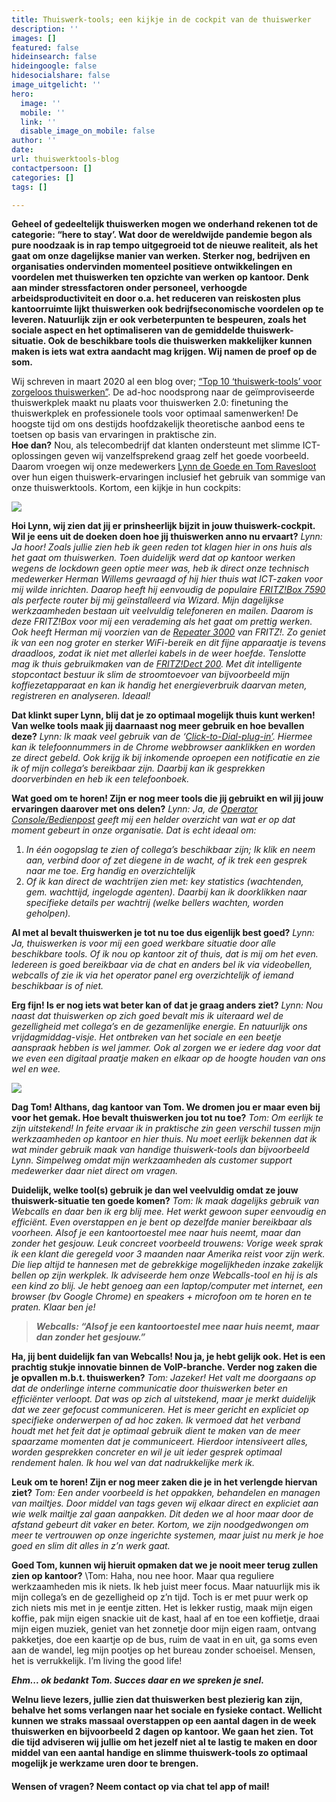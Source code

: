 ```yaml
---
title: Thuiswerk-tools; een kijkje in de cockpit van de thuiswerker
description: ''
images: []
featured: false
hideinsearch: false
hideingoogle: false
hidesocialshare: false
image_uitgelicht: ''
hero:
  image: ''
  mobile: ''
  link: ''
  disable_image_on_mobile: false
author: ''
date: 
url: thuiswerktools-blog
contactpersoon: []
categories: []
tags: []

---
```

**Geheel of gedeeltelijk thuiswerken mogen we onderhand rekenen tot de categorie: “here to stay’. Wat door de wereldwijde pandemie begon als pure noodzaak is in rap tempo uitgegroeid tot de nieuwe realiteit, als het gaat om onze dagelijkse manier van werken. Sterker nog, bedrijven en organisaties ondervinden momenteel positieve ontwikkelingen en voordelen met thuiswerken ten opzichte van werken op kantoor. Denk aan minder stressfactoren onder personeel, verhoogde arbeidsproductiviteit en door o.a. het reduceren van reiskosten plus kantoorruimte lijkt thuiswerken ook bedrijfseconomische voordelen op te leveren. Natuurlijk zijn er ook verbeterpunten te bespeuren, zoals het sociale aspect en het optimaliseren van de gemiddelde thuiswerk-situatie. Ook de beschikbare tools die thuiswerken makkelijker kunnen maken is iets wat extra aandacht mag krijgen. Wij namen de proef op de som.**

Wij schreven in maart 2020 al een blog over; [“Top 10 ‘thuiswerk-tools’ voor zorgeloos thuiswerken”](https://www.callvoip.nl/nieuws/top-10-thuiswerk-tools-voor-zorgeloos-thuiswerken/). De ad-hoc noodsprong naar de geïmproviseerde thuiswerkplek maakt nu plaats voor thuiswerken 2.0: finetuning the thuiswerkplek en professionele tools voor optimaal samenwerken! De hoogste tijd om ons destijds hoofdzakelijk theoretische aanbod eens te toetsen op basis van ervaringen in praktische zin.   
**Hoe dan?** Nou, als telecombedrijf dat klanten ondersteunt met slimme ICT-oplossingen geven wij vanzelfsprekend graag zelf het goede voorbeeld. Daarom vroegen wij onze medewerkers [Lynn de Goede en Tom Ravesloot](https://www.callvoip.nl/overons/team/) over hun eigen thuiswerk-ervaringen inclusief het gebruik van sommige van onze thuiswerktools. Kortom, een kijkje in hun cockpits:

![](https://res.cloudinary.com/callvoip/image/upload/v1612453829/Screenshot_34_mgbtoz.png)

<b>Hoi Lynn, wij zien dat jij er prinsheerlijk bijzit in jouw thuiswerk-cockpit. Wil je eens uit de doeken doen hoe jij thuiswerken anno nu ervaart?</b>
_Lynn: Ja hoor! Zoals jullie zien heb ik geen reden tot klagen hier in ons huis als het gaat om thuiswerken. Toen duidelijk werd dat op kantoor werken wegens de lockdown geen optie meer was, heb ik direct onze technisch medewerker Herman Willems gevraagd of hij hier thuis wat ICT-zaken voor mij wilde inrichten. Daarop heeft hij eenvoudig de populaire_ [_FRITZ!Box 7590_](https://fritzshop.nl/fritzbox/592-fritzbox-7590.html) _als perfecte router bij mij geïnstalleerd via Wizard. Mijn dagelijkse werkzaamheden bestaan uit veelvuldig telefoneren en mailen. Daarom is deze FRITZ!Box voor mij een verademing als het gaat om prettig werken. Ook heeft Herman mij voorzien van de_ [_Repeater 3000_](https://fritzshop.nl/repeater/853-fritzrepeater-3000.html) _van FRITZ!. Zo geniet ik van een nog groter en sterker WiFi-bereik en dit fijne apparaatje is tevens draadloos, zodat ik niet met allerlei kabels in de weer hoefde. Tenslotte mag ik thuis gebruikmaken van de_ [_FRITZ!Dect 200_](https://fritzshop.nl/smart-home/15-fritzdect-200-intelligent-stopcontact.html?)_. Met dit intelligente stopcontact bestuur ik slim de stroomtoevoer van bijvoorbeeld mijn koffiezetapparaat en kan ik handig het energieverbruik daarvan meten, registreren en analyseren. Ideaal!_

<b>Dat klinkt super Lynn, blij dat je zo optimaal mogelijk thuis kunt werken! Van welke tools maak jij daarnaast nog meer gebruik en hoe bevallen deze?</b>
_Lynn: Ik maak veel gebruik van de ‘_[_Click-to-Dial-plug-in’_](https://www.callvoip.nl/telefonie/clicktodial/)_. Hiermee kan ik telefoonnummers in de Chrome webbrowser aanklikken en worden ze direct gebeld. Ook krijg ik bij inkomende oproepen een notificatie en zie ik of mijn collega’s bereikbaar zijn. Daarbij kan ik gesprekken doorverbinden en heb ik een telefoonboek._

<b>Wat goed om te horen! Zijn er nog meer tools die jij gebruikt en wil jij jouw ervaringen daarover met ons delen?</b>
_Lynn: Ja, de_ [_Operator Console/Bedienpost_](https://www.callvoip.nl/telefonie/operator-console/) _geeft mij een helder overzicht van wat er op dat moment gebeurt in onze organisatie. Dat is echt ideaal om:_

1. _In één oogopslag te zien of collega’s beschikbaar zijn; Ik klik en neem aan, verbind door of zet diegene in de wacht, of ik trek een gesprek naar me toe. Erg handig en overzichtelijk_
2. _Of ik kan direct de wachtrijen zien met: key statistics (wachtenden, gem. wachttijd, ingelogde agenten). Daarbij kan ik doorklikken naar specifieke details per wachtrij (welke bellers wachten, worden geholpen)._

<b>Al met al bevalt thuiswerken je tot nu toe dus eigenlijk best goed?</b>
_Lynn: Ja, thuiswerken is voor mij een goed werkbare situatie door alle beschikbare tools. Of ik nou op kantoor zit of thuis, dat is mij om het even. Iedereen is goed bereikbaar via de chat en anders bel ik via videobellen, webcalls of zie ik via het operator panel erg overzichtelijk of iemand beschikbaar is of niet._

<b>Erg fijn! Is er nog iets wat beter kan of dat je graag anders ziet?</b>
_Lynn: Nou naast dat thuiswerken op zich goed bevalt mis ik uiteraard wel de gezelligheid met collega’s en de gezamenlijke energie. En natuurlijk ons vrijdagmiddag-visje. Het ontbreken van het sociale en een beetje aanspraak hebben is wel jammer. Ook al zorgen we er iedere dag voor dat we even een digitaal praatje maken en elkaar op de hoogte houden van ons wel en wee._

![](https://res.cloudinary.com/callvoip/image/upload/v1612453844/Screenshot_35_texsn8.png)

<b>Dag Tom! Althans, dag kantoor van Tom. We dromen jou er maar even bij voor het gemak. Hoe bevalt thuiswerken jou tot nu toe?</b>
_Tom: Om eerlijk te zijn uitstekend! In feite ervaar ik in praktische zin geen verschil tussen mijn werkzaamheden op kantoor en hier thuis. Nu moet eerlijk bekennen dat ik wat minder gebruik maak van handige thuiswerk-tools dan bijvoorbeeld Lynn. Simpelweg omdat mijn werkzaamheden als customer support medewerker daar niet direct om vragen._

<b>Duidelijk, welke tool(s) gebruik je dan wel veelvuldig omdat ze jouw thuiswerk-situatie ten goede komen?</b>
_Tom: Ik maak dagelijks gebruik van Webcalls en daar ben ik erg blij mee. Het werkt gewoon super eenvoudig en efficiënt. Even overstappen en je bent op dezelfde manier bereikbaar als voorheen. Alsof je een kantoortoestel mee naar huis neemt, maar dan zonder het gesjouw. Leuk concreet voorbeeld trouwens: Vorige week sprak ik een klant die geregeld voor 3 maanden naar Amerika reist voor zijn werk. Die liep altijd te hannesen met de gebrekkige mogelijkheden inzake zakelijk bellen op zijn werkplek. Ik adviseerde hem onze Webcalls-tool en hij is als een kind zo blij. Je hebt genoeg aan een laptop/computer met internet, een browser (bv Google Chrome) en speakers + microfoon om te horen en te praten. Klaar ben je!_

> **_Webcalls: “Alsof je een kantoortoestel mee naar huis neemt, maar dan zonder het gesjouw.”_**

<b>Ha, jij bent duidelijk fan van Webcalls! Nou ja, je hebt gelijk ook. Het is een prachtig stukje innovatie binnen de VoIP-branche. Verder nog zaken die je opvallen m.b.t. thuiswerken?</b>
_Tom: Jazeker! Het valt me doorgaans op dat de onderlinge interne communicatie door thuiswerken beter en efficiënter verloopt. Dat was op zich al uitstekend, maar je merkt duidelijk dat we zeer gefocust communiceren. Het is meer gericht en expliciet op specifieke onderwerpen of ad hoc zaken. Ik vermoed dat het verband houdt met het feit dat je optimaal gebruik dient te maken van de meer spaarzame momenten dat je communiceert. Hierdoor intensiveert alles, worden gesprekken concreter en wil je uit ieder gesprek optimaal rendement halen. Ik hou wel van dat nadrukkelijke merk ik._

<b>Leuk om te horen! Zijn er nog meer zaken die je in het verlengde hiervan ziet?</b>
_Tom: Een ander voorbeeld is het oppakken, behandelen en managen van mailtjes. Door middel van tags geven wij elkaar direct en expliciet aan wie welk mailtje zal gaan aanpakken. Dit deden we al hoor maar door de afstand gebeurt dit vaker en beter. Kortom, we zijn noodgedwongen om meer te vertrouwen op onze ingerichte systemen, maar juist nu merk je hoe goed en slim dit alles in z’n werk gaat._

<b>Goed Tom, kunnen wij hieruit opmaken dat we je nooit meer terug zullen zien op kantoor?</b>
\\Tom: Haha, nou nee hoor. Maar qua reguliere werkzaamheden mis ik niets. Ik heb juist meer focus. Maar natuurlijk mis ik mijn collega’s en de gezelligheid op z’n tijd. Toch is er met puur werk op zich niets mis met in je eentje zitten. Het is lekker rustig, maak mijn eigen koffie, pak mijn eigen snackie uit de kast, haal af en toe een koffietje, draai mijn eigen muziek, geniet van het zonnetje door mijn eigen raam, ontvang pakketjes, doe een kaartje op de bus, ruim de vaat in en uit, ga soms even aan de wandel, leg mijn pootjes op het bureau zonder schoeisel. Mensen, het is verrukkelijk. I’m living the good life!

<b>_Ehm... ok bedankt Tom. Succes daar en we spreken je snel._<b>

Welnu lieve lezers, jullie zien dat thuiswerken best plezierig kan zijn, behalve het soms verlangen naar het sociale en fysieke contact. Wellicht kunnen we straks massaal overstappen op een aantal dagen in de week thuiswerken en bijvoorbeeld 2 dagen op kantoor. We gaan het zien. Tot die tijd adviseren wij jullie om het jezelf niet al te lastig te maken en door middel van een aantal handige en slimme thuiswerk-tools zo optimaal mogelijk je werkzame uren door te brengen.

#### Wensen of vragen? Neem contact op via chat tel app of mail!